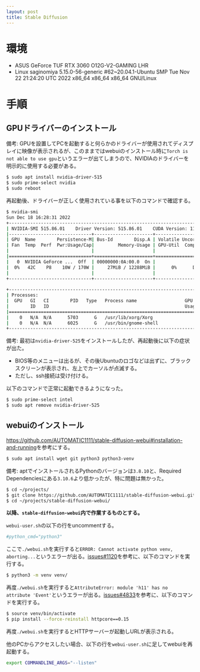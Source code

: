 ```yaml
---
layout: post
title: Stable Diffusion
---
```


# 環境

* ASUS GeForce TUF RTX 3060 O12G-V2-GAMING LHR
* Linux saginomiya 5.15.0-56-generic #62~20.04.1-Ubuntu SMP Tue Nov 22 21:24:20 UTC 2022 x86_64 x86_64 x86_64 GNU/Linux

# 手順

## GPUドライバーのインストール

備考: GPUを設置してPCを起動すると何らかのドライバーが使用されてディスプレイに映像が表示されるが、このままではwebuiのインストール時に`Torch is not able to use gpu`というエラーが出てしまうので、NVIDIAのドライバーを明示的に使用する必要がある。

```sh
$ sudo apt install nvidia-driver-515
$ sudo prime-select nvidia
$ sudo reboot
```

再起動後、ドライバーが正しく使用されている事を以下のコマンドで確認する。

```sh
$ nvidia-smi
Sun Dec 18 16:28:31 2022       
+-----------------------------------------------------------------------------+
| NVIDIA-SMI 515.86.01    Driver Version: 515.86.01    CUDA Version: 11.7     |
|-------------------------------+----------------------+----------------------+
| GPU  Name        Persistence-M| Bus-Id        Disp.A | Volatile Uncorr. ECC |
| Fan  Temp  Perf  Pwr:Usage/Cap|         Memory-Usage | GPU-Util  Compute M. |
|                               |                      |               MIG M. |
|===============================+======================+======================|
|   0  NVIDIA GeForce ...  Off  | 00000000:0A:00.0  On |                  N/A |
|  0%   42C    P8    10W / 170W |     27MiB / 12288MiB |      0%      Default |
|                               |                      |                  N/A |
+-------------------------------+----------------------+----------------------+
                                                                               
+-----------------------------------------------------------------------------+
| Processes:                                                                  |
|  GPU   GI   CI        PID   Type   Process name                  GPU Memory |
|        ID   ID                                                   Usage      |
|=============================================================================|
|    0   N/A  N/A      5703      G   /usr/lib/xorg/Xorg                 18MiB |
|    0   N/A  N/A      6025      G   /usr/bin/gnome-shell                7MiB |
+-----------------------------------------------------------------------------+

```


備考: 最初は`nvidia-driver-525`をインストールしたが、再起動後に以下の症状が出た。

* BIOS等のメニューは出るが、その後Ubuntuのロゴなどは出ずに、ブラックスクリーンが表示され、左上でカーソルが点滅する。
* ただし、ssh接続は受け付ける。

以下のコマンドで正常に起動できるようになった。

```sh
$ sudo prime-select intel
$ sudo apt remove nvidia-driver-525
```

## webuiのインストール

<https://github.com/AUTOMATIC1111/stable-diffusion-webui#installation-and-running>を参考にする。

```sh
$ sudo apt install wget git python3 python3-venv
```

備考: aptでインストールされるPythonのバージョンは`3.8.10`と、Required Dependenciesにある`3.10.6`より低かったが、特に問題は無かった。

```sh
$ cd ~/projects/
$ git clone https://github.com/AUTOMATIC1111/stable-diffusion-webui.git
$ cd ~/projects/stable-diffusion-webui/
```

**以降、`stable-diffusion-webui`内で作業するものとする。**

`webui-user.sh`の以下の行をuncommentする。

```sh
#python_cmd="python3"
```

ここで`./webui.sh`を実行すると`ERROR: Cannot activate python venv, aborting...`というエラーが出る。[issues#1120](https://github.com/AUTOMATIC1111/stable-diffusion-webui/issues/1120)を参考に、以下のコマンドを実行する。

```sh
$ python3 -m venv venv/
```

再度`./webui.sh`を実行すると`AttributeError: module 'h11' has no attribute 'Event'`というエラーが出る。[issues#4833](https://github.com/AUTOMATIC1111/stable-diffusion-webui/issues/4833)を参考に、以下のコマンドを実行する。

```sh
$ source venv/bin/activate
$ pip install --force-reinstall httpcore==0.15
```

再度`./webui.sh`を実行するとHTTPサーバーが起動しURLが表示される。

他のPCからアクセスしたい場合、以下の行を`webui-user.sh`に足してwebuiを再起動する。

```sh
export COMMANDLINE_ARGS="--listen"
```
